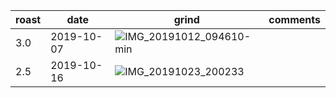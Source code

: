 | roast | date       | grind | comments |
|-------|------------|-------|----------
| 3.0   | 2019-10-07 | ![IMG_20191012_094610-min](https://user-images.githubusercontent.com/2862029/66684775-4d44f780-ecd7-11e9-92fb-bcf5a69fab86.jpg) | 
| 2.5   | 2019-10-16 | ![IMG_20191023_200233](https://user-images.githubusercontent.com/2862029/67458566-0241c180-f693-11e9-8c21-2bf420fbc8e1.jpg)
